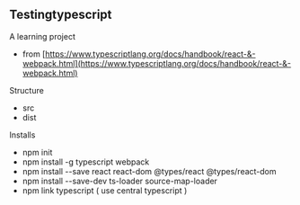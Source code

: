 ## Testingtypescript

A learning project
- from [https://www.typescriptlang.org/docs/handbook/react-&-webpack.html](https://www.typescriptlang.org/docs/handbook/react-&-webpack.html)

Structure
- src
- dist


Installs
 - npm init
 - npm install -g typescript webpack
 - npm install --save react react-dom @types/react @types/react-dom
 - npm install --save-dev ts-loader source-map-loader
 - npm link typescript    ( use central typescript )

 